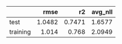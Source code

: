 |          |   rmse |     r2 |   avg_nll |
|:---------|-------:|-------:|----------:|
| test     | 1.0482 | 0.7471 |    1.6577 |
| training | 1.014  | 0.768  |    2.0949 |